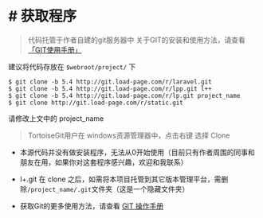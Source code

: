 # # 获取程序
> 代码托管于作者自建的git服务器中
> 关于GIT的安装和使用方法，请查看[「GIT使用手册」](http://git.help.load-page.com "「GIT使用手册」")

建议将代码存放在 `$webroot/project/` 下
```
$ git clone -b 5.4 http://git.load-page.com/r/laravel.git
$ git clone -b 5.4 http://git.load-page.com/r/lpp.git l++
$ git clone -b 5.4 http://git.load-page.com/r/lp.git project_name
$ git clone http://git.load-page.com/r/static.git
```
请修改上文中的 project_name

> TortoiseGit用户在 windows资源管理器中，点击右键 选择 Clone

* 本源代码并没有做安装程序，无法从0开始使用（目前只有作者周围的同事和朋友在用，如果你对这套程序感兴趣，欢迎和我联系）

* l+.git 在 clone 之后，如需将本项目托管到其它版本管理平台，需删除<code>/project_name/.git</code>文件夹（这是一个隐藏文件夹）

* 获取Git的更多使用方法，请查看 [GIT 操作手册](http://git.help.load-page.com "GIT 操作手册")